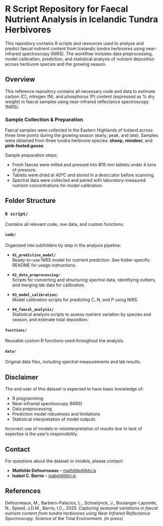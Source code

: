 # R Script Repository for Faecal Nutrient Analysis in Icelandic Tundra Herbivores

This repository contains R scripts and resources used to analyse and predict faecal nutrient content from Icelandic tundra herbivores using near-infrared spectroscopy (NIRS). The workflow includes data preprocessing, model calibration, prediction, and statistical analysis of nutrient deposition across herbivore species and the growing season.

## Overview

This reference repository contains all necessary code and data to estimate carbon (C), nitrogen (N), and phosphorus (P) content (expressed as % dry weight) in faecal samples using near-infrared reflectance spectroscopy (NIRS).

### Sample Collection & Preparation

Faecal samples were collected in the Eastern Highlands of Iceland across three time points during the growing season (early, peak, and late). Samples were obtained from three tundra herbivore species: **sheep**, **reindeer**, and **pink-footed goose**.

Sample preparation steps:
- Fresh faeces were milled and pressed into Ø15 mm tablets under 4 tons of pressure.
- Tablets were dried at 40ºC and stored in a desiccator before scanning.
- Spectral data were collected and paired with laboratory-measured nutrient concentrations for model calibration.

## Folder Structure

### `R script/`
Contains all relevant code, raw data, and custom functions.

#### `code/`
Organized into subfolders by step in the analysis pipeline:

- **`01_prediction_model/`**  
  Ready-to-use NIRS model for nutrient prediction. See folder-specific README for usage instructions.

- **`02_data_preprocessing/`**  
  Scripts for converting and structuring spectral data, identifying outliers, and merging lab data for calibration.

- **`03_model_calibration/`**  
  Model calibration scripts for predicting C, N, and P using NIRS.

- **`04_faecal_analysis/`**  
  Statistical analysis scripts to assess nutrient variation by species and season, and estimate total deposition.

#### `functions/`
Reusable custom R functions used throughout the analysis.

#### `data/`
Original data files, including spectral measurements and lab results.

## Disclaimer

The end user of this dataset is expected to have basic knowledge of:
- R programming
- Near-infrared spectroscopy (NIRS)
- Data preprocessing
- Prediction model robustness and limitations
- Statistical interpretation of model outputs

Incorrect use of models or misinterpretation of results due to lack of expertise is the user’s responsibility.

## Contact

For questions about the dataset or models, please contact:

- **Mathilde Defourneaux** – mathilde@lbhi.is  
- **Isabel C. Barrio** – isabel@lbhi.is

## References

Defourneaux, M., Barbero-Palacios, L., Schoelynck, J., Boulanger-Lapointe, N., Speed, J.D.M., Barrio, I.C., 2025. *Capturing seasonal variations in faecal nutrient content from tundra herbivores using Near Infrared Reflectance Spectroscopy.* Science of the Total Environment. *(in press)*

